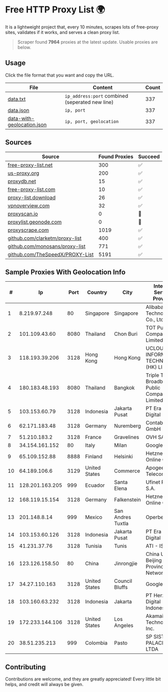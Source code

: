 
# Free HTTP Proxy List 🌍

It is a lightweight project that, every 10 minutes, scrapes lots of free-proxy sites, validates if it works, and serves a clean proxy list.


> Scraper found **7964** proxies at the latest update. Usable proxies are below.

## Usage

Click the file format that you want and copy the URL.


|File|Content|Count|
|----|-------|-----|
|[data.txt](https://raw.githubusercontent.com/themiralay/Proxy-List-World/master/data.txt)|`ip_address:port` combined (seperated new line)|337|
|[data.json](https://raw.githubusercontent.com/themiralay/Proxy-List-World/master/data.json)|`ip, port`|337|
|[data-with-geolocation.json](https://raw.githubusercontent.com/themiralay/Proxy-List-World/master/data-with-geolocation.json)|`ip, port, geolocation`|337|

## Sources

|Source|Found Proxies|Succeed|
|------|-------------|-------|
|[free-proxy-list.net](https://free-proxy-list.net)|300|✅|
|[us-proxy.org](https://www.us-proxy.org)|200|✅|
|[proxydb.net](http://proxydb.net)|15|✅|
|[free-proxy-list.com](https://free-proxy-list.com/?page=&port=&type%5B%5D=http&type%5B%5D=https&up_time=0&search=Search)|10|✅|
|[proxy-list.download](https://www.proxy-list.download/HTTP)|26|✅|
|[vpnoverview.com](https://vpnoverview.com/privacy/anonymous-browsing/free-proxy-servers)|32|✅|
|[proxyscan.io](https://www.proxyscan.io)|0|🚫|
|[proxylist.geonode.com](https://proxylist.geonode.com/api/proxy-list?limit=300&page=1&sort_by=lastChecked&sort_type=desc&protocols=http,https)|0|🚫|
|[proxyscrape.com](https://api.proxyscrape.com/v2/?request=displayproxies&protocol=http&timeout=10000&country=all&ssl=all&anonymity=all)|1019|✅|
|[github.com/clarketm/proxy-list](https://raw.githubusercontent.com/clarketm/proxy-list/master/proxy-list-raw.txt)|400|✅|
|[github.com/monosans/proxy-list](https://raw.githubusercontent.com/monosans/proxy-list/main/proxies/http.txt)|771|✅|
|[github.com/TheSpeedX/PROXY-List](https://raw.githubusercontent.com/TheSpeedX/PROXY-List/master/http.txt)|5191|✅|


## Sample Proxies With Geolocation Info

|#|Ip|Port|Country|City|Internet Service Provider|
|-|--|----|-------|----|-------------------------|
|1|8.219.97.248|80|Singapore|Singapore|Alibaba (US) Technology Co., Ltd.|
|2|101.109.43.60|8080|Thailand|Chon Buri|TOT Public Company Limited|
|3|118.193.39.206|3128|Hong Kong|Hong Kong|UCLOUD INFORMATION TECHNOLOGY (HK) LIMITED|
|4|180.183.48.193|8080|Thailand|Bangkok|Triple T Broadband Public Company Limited|
|5|103.153.60.79|3128|Indonesia|Jakarta Pusat|PT Era Awan Digital|
|6|62.171.183.48|3128|Germany|Nuremberg|Contabo GmbH|
|7|51.210.183.2|3128|France|Gravelines|OVH SAS|
|8|34.154.161.152|80|Italy|Milan|Google LLC|
|9|65.109.152.88|8888|Finland|Helsinki|Hetzner Online GmbH|
|10|64.189.106.6|3129|United States|Commerce|Apogee Telecom Inc.|
|11|128.201.163.205|999|Ecuador|Santa Elena|Ufinet Panama S.A.|
|12|168.119.15.154|3128|Germany|Falkenstein|Hetzner Online GmbH|
|13|201.148.8.14|999|Mexico|San Andres Tuxtla|Operbes|
|14|103.153.60.126|3128|Indonesia|Jakarta Pusat|PT Era Awan Digital|
|15|41.231.37.76|3128|Tunisia|Tunis|ATI - ISP|
|16|123.126.158.50|80|China|Jinrongjie|China Unicom Beijing Province Network|
|17|34.27.110.163|3128|United States|Council Bluffs|Google LLC|
|18|103.160.63.232|3128|Indonesia|Jakarta|PT Herza Digital Indonesia|
|19|172.233.144.106|3128|United States|Los Angeles|Akamai Technologies, Inc.|
|20|38.51.235.213|999|Colombia|Pasto|SP SISTEMAS PALACIOS LTDA|



## Contributing

Contributions are welcome, and they are greatly appreciated! Every
little bit helps, and credit will always be given.

